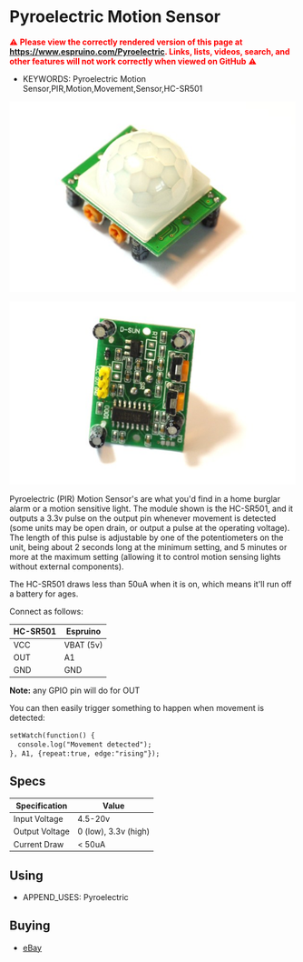 <!--- Copyright (c) 2013 Gordon Williams, Pur3 Ltd. See the file LICENSE for copying permission. -->
Pyroelectric Motion Sensor
=======================

<span style="color:red">:warning: **Please view the correctly rendered version of this page at https://www.espruino.com/Pyroelectric. Links, lists, videos, search, and other features will not work correctly when viewed on GitHub** :warning:</span>

* KEYWORDS: Pyroelectric Motion Sensor,PIR,Motion,Movement,Sensor,HC-SR501

![Pyroelectric Motion Sensor Front](Pyroelectric/front.jpg)

![Pyroelectric Motion Sensor Back](Pyroelectric/back.jpg)

Pyroelectric (PIR) Motion Sensor's are what you'd find in a home burglar alarm or a motion sensitive light. The module shown is the HC-SR501, and it outputs a 3.3v pulse on the output pin whenever movement is detected (some units may be open drain, or output a pulse at the operating voltage). The length of this pulse is adjustable by one of the potentiometers on the unit, being about 2 seconds long at the minimum setting, and 5 minutes or more at the maximum setting (allowing it to control motion sensing lights without external components). 

The HC-SR501 draws less than 50uA when it is on, which means it'll run off a battery for ages.

Connect as follows:

| HC-SR501 | Espruino   |
| ------- | ------- |
| VCC | VBAT (5v) |
| OUT | A1      |
| GND | GND     |

**Note:** any GPIO pin will do for OUT

You can then easily trigger something to happen when movement is detected:

```
setWatch(function() {
  console.log("Movement detected");
}, A1, {repeat:true, edge:"rising"});
```

Specs
----

| Specification | Value |
| ------- | ------- |
| Input Voltage | 4.5-20v |
| Output Voltage | 0 (low), 3.3v (high) |
| Current Draw | &lt; 50uA |


Using 
-----

* APPEND_USES: Pyroelectric

Buying
-----

* [eBay](http://www.ebay.com/sch/i.html?_nkw=HC-SR501)
